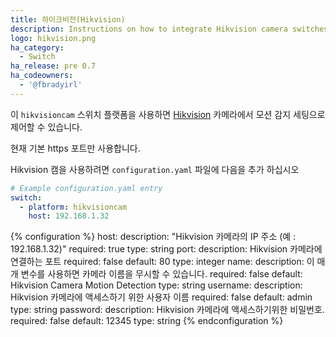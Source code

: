 ```yaml
---
title: 하이크비전(Hikvision)
description: Instructions on how to integrate Hikvision camera switches into Home Assistant.
logo: hikvision.png
ha_category:
  - Switch
ha_release: pre 0.7
ha_codeowners:
  - '@fbradyirl'
---
```


이 `hikvisioncam` 스위치 플랫폼을 사용하면 [Hikvision](https://www.hikvision.com/) 카메라에서 모션 감지 세팅으로 제어할 수 있습니다.

<div class='note warning'>
현재 기본 https 포트만 사용합니다.
</div>

Hikvision 캠을 사용하려면 `configuration.yaml` 파일에 다음을 추가 하십시오

```yaml
# Example configuration.yaml entry
switch:
  - platform: hikvisioncam
    host: 192.168.1.32
```

{% configuration %}
host:
  description: "Hikvision 카메라의 IP 주소 (예 : 192.168.1.32)"
  required: true
  type: string
port:
  description: Hikvision 카메라에 연결하는 포트
  required: false
  default: 80
  type: integer
name:
  description: 이 매개 변수를 사용하면 카메라 이름을 무시할 수 있습니다.
  required: false
  default: Hikvision Camera Motion Detection
  type: string
username:
  description: Hikvision 카메라에 액세스하기 위한 사용자 이름
  required: false
  default: admin
  type: string
password:
  description: Hikvision 카메라에 액세스하기위한 비밀번호.
  required: false
  default: 12345
  type: string
{% endconfiguration %}
